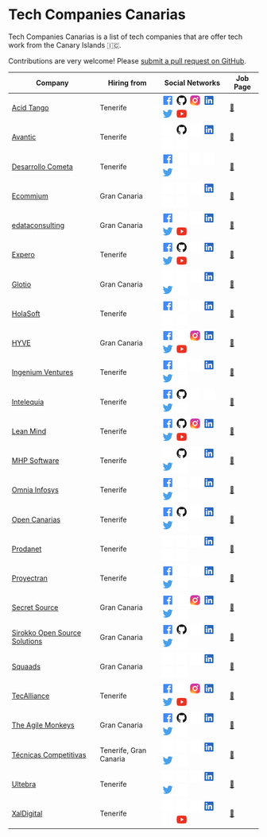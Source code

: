 # Tech Companies Canarias

Tech Companies Canarias is a list of tech companies that are offer tech work from the Canary Islands 🇮🇨.

Contributions are very welcome! Please [submit a pull request on GitHub](https://github.com/DanielRamosAcosta/tech-companies-canarias/blob/main/CONTRIBUTING.md).

| Company | Hiring from | Social Networks | Job Page |
| ------- | ----------- | --------------- | -------- |
| [Acid Tango](https://acidtango.com) | Tenerife | [![Facebook](https://raw.githubusercontent.com/DanielRamosAcosta/tech-companies-canarias/main/icons/facebook.png)](https://www.facebook.com/Acid-Tango-101103077972357) [![Github](https://raw.githubusercontent.com/DanielRamosAcosta/tech-companies-canarias/main/icons/github.png)](https://github.com/acidtango) [![Instagram](https://raw.githubusercontent.com/DanielRamosAcosta/tech-companies-canarias/main/icons/instagram.png)](https://www.instagram.com/acidtango) [![Linkedin](https://raw.githubusercontent.com/DanielRamosAcosta/tech-companies-canarias/main/icons/linkedin.png)](https://www.linkedin.com/company/acid-tango) [![Twitter](https://raw.githubusercontent.com/DanielRamosAcosta/tech-companies-canarias/main/icons/twitter.png)](https://twitter.com/acidtango) [![YouTube](https://raw.githubusercontent.com/DanielRamosAcosta/tech-companies-canarias/main/icons/youtube.png)](https://www.youtube.com/channel/UCFqkwvYiCRR3dupcxvbNOGA) | [💼](https://www.linkedin.com/company/acid-tango/jobs/) |
| [Avantic](http://www.avantic.net) | Tenerife | [![Facebook](https://raw.githubusercontent.com/DanielRamosAcosta/tech-companies-canarias/main/icons/empty.png)](#) [![Github](https://raw.githubusercontent.com/DanielRamosAcosta/tech-companies-canarias/main/icons/github.png)](https://github.com/avantic) [![Instagram](https://raw.githubusercontent.com/DanielRamosAcosta/tech-companies-canarias/main/icons/empty.png)](#) [![Linkedin](https://raw.githubusercontent.com/DanielRamosAcosta/tech-companies-canarias/main/icons/linkedin.png)](https://www.linkedin.com/company/avantic-estudio-de-ingenieros) [![Twitter](https://raw.githubusercontent.com/DanielRamosAcosta/tech-companies-canarias/main/icons/empty.png)](#) [![YouTube](https://raw.githubusercontent.com/DanielRamosAcosta/tech-companies-canarias/main/icons/empty.png)](#) | [💼](https://www.linkedin.com/company/avantic-estudio-de-ingenieros/jobs) |
| [Desarrollo Cometa](https://www.desarrollocometa.com) | Tenerife | [![Facebook](https://raw.githubusercontent.com/DanielRamosAcosta/tech-companies-canarias/main/icons/facebook.png)](https://www.facebook.com/desarrollocometa) [![Github](https://raw.githubusercontent.com/DanielRamosAcosta/tech-companies-canarias/main/icons/empty.png)](#) [![Instagram](https://raw.githubusercontent.com/DanielRamosAcosta/tech-companies-canarias/main/icons/empty.png)](#) [![Linkedin](https://raw.githubusercontent.com/DanielRamosAcosta/tech-companies-canarias/main/icons/empty.png)](#) [![Twitter](https://raw.githubusercontent.com/DanielRamosAcosta/tech-companies-canarias/main/icons/twitter.png)](https://twitter.com/devCometa) [![YouTube](https://raw.githubusercontent.com/DanielRamosAcosta/tech-companies-canarias/main/icons/empty.png)](#) | [💼](https://www.desarrollocometa.com) |
| [Ecommium](https://ecommium.com) | Gran Canaria | [![Facebook](https://raw.githubusercontent.com/DanielRamosAcosta/tech-companies-canarias/main/icons/empty.png)](#) [![Github](https://raw.githubusercontent.com/DanielRamosAcosta/tech-companies-canarias/main/icons/empty.png)](#) [![Instagram](https://raw.githubusercontent.com/DanielRamosAcosta/tech-companies-canarias/main/icons/empty.png)](#) [![Linkedin](https://raw.githubusercontent.com/DanielRamosAcosta/tech-companies-canarias/main/icons/linkedin.png)](https://www.linkedin.com/company/ecommium-ecommerce) [![Twitter](https://raw.githubusercontent.com/DanielRamosAcosta/tech-companies-canarias/main/icons/empty.png)](#) [![YouTube](https://raw.githubusercontent.com/DanielRamosAcosta/tech-companies-canarias/main/icons/empty.png)](#) | [💼](https://ecommium.com/unete-al-equipo) |
| [edataconsulting](https://edataconsulting.es) | Gran Canaria | [![Facebook](https://raw.githubusercontent.com/DanielRamosAcosta/tech-companies-canarias/main/icons/facebook.png)](https://www.facebook.com/edataconsulting) [![Github](https://raw.githubusercontent.com/DanielRamosAcosta/tech-companies-canarias/main/icons/empty.png)](#) [![Instagram](https://raw.githubusercontent.com/DanielRamosAcosta/tech-companies-canarias/main/icons/empty.png)](#) [![Linkedin](https://raw.githubusercontent.com/DanielRamosAcosta/tech-companies-canarias/main/icons/linkedin.png)](https://www.linkedin.com/company/edataconsulting/) [![Twitter](https://raw.githubusercontent.com/DanielRamosAcosta/tech-companies-canarias/main/icons/twitter.png)](https://twitter.com/edataconsulting) [![YouTube](https://raw.githubusercontent.com/DanielRamosAcosta/tech-companies-canarias/main/icons/youtube.png)](https://www.youtube.com/channel/UCEEixyMsLJPw7-v_gtkSDrw) | [💼](https://people.edataconsulting.es/) |
| [Expero](https://www.experoinc.com) | Tenerife | [![Facebook](https://raw.githubusercontent.com/DanielRamosAcosta/tech-companies-canarias/main/icons/facebook.png)](https://www.facebook.com/experoinc) [![Github](https://raw.githubusercontent.com/DanielRamosAcosta/tech-companies-canarias/main/icons/github.png)](https://github.com/experoinc) [![Instagram](https://raw.githubusercontent.com/DanielRamosAcosta/tech-companies-canarias/main/icons/empty.png)](#) [![Linkedin](https://raw.githubusercontent.com/DanielRamosAcosta/tech-companies-canarias/main/icons/linkedin.png)](https://www.linkedin.com/company/experoinc) [![Twitter](https://raw.githubusercontent.com/DanielRamosAcosta/tech-companies-canarias/main/icons/twitter.png)](https://twitter.com/experoinc) [![YouTube](https://raw.githubusercontent.com/DanielRamosAcosta/tech-companies-canarias/main/icons/youtube.png)](https://www.youtube.com/channel/UCSpX7JV7sC-mH46oM09n_Nw) | [💼](https://www.experoinc.com/about/careers) |
| [Glotio](https://glotio.com) | Gran Canaria | [![Facebook](https://raw.githubusercontent.com/DanielRamosAcosta/tech-companies-canarias/main/icons/empty.png)](#) [![Github](https://raw.githubusercontent.com/DanielRamosAcosta/tech-companies-canarias/main/icons/empty.png)](#) [![Instagram](https://raw.githubusercontent.com/DanielRamosAcosta/tech-companies-canarias/main/icons/empty.png)](#) [![Linkedin](https://raw.githubusercontent.com/DanielRamosAcosta/tech-companies-canarias/main/icons/linkedin.png)](https://www.linkedin.com/company/glotio) [![Twitter](https://raw.githubusercontent.com/DanielRamosAcosta/tech-companies-canarias/main/icons/twitter.png)](https://twitter.com/Glotio1) [![YouTube](https://raw.githubusercontent.com/DanielRamosAcosta/tech-companies-canarias/main/icons/empty.png)](#) | [💼](https://www.linkedin.com/company/glotio/jobs) |
| [HolaSoft](https://www.holasoft.es) | Tenerife | [![Facebook](https://raw.githubusercontent.com/DanielRamosAcosta/tech-companies-canarias/main/icons/facebook.png)](https://www.facebook.com/HolaSoft.tpv.erp) [![Github](https://raw.githubusercontent.com/DanielRamosAcosta/tech-companies-canarias/main/icons/empty.png)](#) [![Instagram](https://raw.githubusercontent.com/DanielRamosAcosta/tech-companies-canarias/main/icons/empty.png)](#) [![Linkedin](https://raw.githubusercontent.com/DanielRamosAcosta/tech-companies-canarias/main/icons/linkedin.png)](https://www.linkedin.com/company/holasoft) [![Twitter](https://raw.githubusercontent.com/DanielRamosAcosta/tech-companies-canarias/main/icons/empty.png)](#) [![YouTube](https://raw.githubusercontent.com/DanielRamosAcosta/tech-companies-canarias/main/icons/empty.png)](#) | [💼](https://www.linkedin.com/company/holasoft/jobs) |
| [HYVE](https://www.hyve.net) | Gran Canaria | [![Facebook](https://raw.githubusercontent.com/DanielRamosAcosta/tech-companies-canarias/main/icons/facebook.png)](https://www.facebook.com/hyvetheinnovationcompany) [![Github](https://raw.githubusercontent.com/DanielRamosAcosta/tech-companies-canarias/main/icons/empty.png)](#) [![Instagram](https://raw.githubusercontent.com/DanielRamosAcosta/tech-companies-canarias/main/icons/instagram.png)](https://www.instagram.com/hyve_innovation) [![Linkedin](https://raw.githubusercontent.com/DanielRamosAcosta/tech-companies-canarias/main/icons/linkedin.png)](https://www.linkedin.com/company/hyve-ag) [![Twitter](https://raw.githubusercontent.com/DanielRamosAcosta/tech-companies-canarias/main/icons/twitter.png)](https://twitter.com/hyve_innovation) [![YouTube](https://raw.githubusercontent.com/DanielRamosAcosta/tech-companies-canarias/main/icons/youtube.png)](https://www.youtube.com/channel/UCnazwh6SE2Rex_J2982kyTQ) | [💼](https://www.hyve.net/en/careers) |
| [Ingenium Ventures](https://www.ingeniumventures.com) | Tenerife | [![Facebook](https://raw.githubusercontent.com/DanielRamosAcosta/tech-companies-canarias/main/icons/facebook.png)](https://www.facebook.com/IngeniumVentures) [![Github](https://raw.githubusercontent.com/DanielRamosAcosta/tech-companies-canarias/main/icons/empty.png)](#) [![Instagram](https://raw.githubusercontent.com/DanielRamosAcosta/tech-companies-canarias/main/icons/empty.png)](#) [![Linkedin](https://raw.githubusercontent.com/DanielRamosAcosta/tech-companies-canarias/main/icons/linkedin.png)](https://www.linkedin.com/company/ingenium-ventures) [![Twitter](https://raw.githubusercontent.com/DanielRamosAcosta/tech-companies-canarias/main/icons/twitter.png)](https://twitter.com/ingeniumv) [![YouTube](https://raw.githubusercontent.com/DanielRamosAcosta/tech-companies-canarias/main/icons/empty.png)](#) | [💼](https://www.ingeniumventures.com/talento) |
| [Intelequia](https://intelequia.com) | Tenerife | [![Facebook](https://raw.githubusercontent.com/DanielRamosAcosta/tech-companies-canarias/main/icons/facebook.png)](https://www.facebook.com/Intelequia) [![Github](https://raw.githubusercontent.com/DanielRamosAcosta/tech-companies-canarias/main/icons/github.png)](https://github.com/intelequia) [![Instagram](https://raw.githubusercontent.com/DanielRamosAcosta/tech-companies-canarias/main/icons/empty.png)](#) [![Linkedin](https://raw.githubusercontent.com/DanielRamosAcosta/tech-companies-canarias/main/icons/empty.png)](#) [![Twitter](https://raw.githubusercontent.com/DanielRamosAcosta/tech-companies-canarias/main/icons/twitter.png)](https://twitter.com/intelequia) [![YouTube](https://raw.githubusercontent.com/DanielRamosAcosta/tech-companies-canarias/main/icons/empty.png)](#) | [💼](https://intelequia.com/social/empleos) |
| [Lean Mind](https://leanmind.es) | Tenerife | [![Facebook](https://raw.githubusercontent.com/DanielRamosAcosta/tech-companies-canarias/main/icons/facebook.png)](https://www.facebook.com/Lean-Mind-106484421092863) [![Github](https://raw.githubusercontent.com/DanielRamosAcosta/tech-companies-canarias/main/icons/github.png)](https://github.com/lean-mind) [![Instagram](https://raw.githubusercontent.com/DanielRamosAcosta/tech-companies-canarias/main/icons/instagram.png)](https://www.instagram.com/leanfulness_es) [![Linkedin](https://raw.githubusercontent.com/DanielRamosAcosta/tech-companies-canarias/main/icons/linkedin.png)](https://www.linkedin.com/company/leanfulness) [![Twitter](https://raw.githubusercontent.com/DanielRamosAcosta/tech-companies-canarias/main/icons/twitter.png)](https://twitter.com/leanfulness_es) [![YouTube](https://raw.githubusercontent.com/DanielRamosAcosta/tech-companies-canarias/main/icons/youtube.png)](https://www.youtube.com/channel/UCW16ot2jRfF3LgUSCEiGd8g) | [💼](https://leanmind.es/es/empleo) |
| [MHP Software](http://mhp-solution-group.es/) | Tenerife | [![Facebook](https://raw.githubusercontent.com/DanielRamosAcosta/tech-companies-canarias/main/icons/empty.png)](#) [![Github](https://raw.githubusercontent.com/DanielRamosAcosta/tech-companies-canarias/main/icons/github.png)](https://github.com/mhpes) [![Instagram](https://raw.githubusercontent.com/DanielRamosAcosta/tech-companies-canarias/main/icons/empty.png)](#) [![Linkedin](https://raw.githubusercontent.com/DanielRamosAcosta/tech-companies-canarias/main/icons/linkedin.png)](https://www.linkedin.com/company/mhp-software-s-l-/mycompany/) [![Twitter](https://raw.githubusercontent.com/DanielRamosAcosta/tech-companies-canarias/main/icons/twitter.png)](https://twitter.com/mhpsoftware) [![YouTube](https://raw.githubusercontent.com/DanielRamosAcosta/tech-companies-canarias/main/icons/empty.png)](#) | [💼](https://www.infojobs.net/mhp-software-sl/em-i98555454495549777280322013095644317473/ofertas) |
| [Omnia Infosys](https://omniainfosys.com) | Tenerife | [![Facebook](https://raw.githubusercontent.com/DanielRamosAcosta/tech-companies-canarias/main/icons/facebook.png)](https://www.facebook.com/Omnia-Infosys-126364607419620) [![Github](https://raw.githubusercontent.com/DanielRamosAcosta/tech-companies-canarias/main/icons/empty.png)](#) [![Instagram](https://raw.githubusercontent.com/DanielRamosAcosta/tech-companies-canarias/main/icons/empty.png)](#) [![Linkedin](https://raw.githubusercontent.com/DanielRamosAcosta/tech-companies-canarias/main/icons/linkedin.png)](https://www.linkedin.com/company/omnia-infosys-slu) [![Twitter](https://raw.githubusercontent.com/DanielRamosAcosta/tech-companies-canarias/main/icons/twitter.png)](https://twitter.com/OmniaInfosys) [![YouTube](https://raw.githubusercontent.com/DanielRamosAcosta/tech-companies-canarias/main/icons/empty.png)](#) | [💼](https://www.linkedin.com/company/omnia-infosys-slu/jobs/) |
| [Open Canarias](https://www.opencanarias.com) | Tenerife | [![Facebook](https://raw.githubusercontent.com/DanielRamosAcosta/tech-companies-canarias/main/icons/facebook.png)](https://www.facebook.com/opencanarias) [![Github](https://raw.githubusercontent.com/DanielRamosAcosta/tech-companies-canarias/main/icons/github.png)](https://github.com/opencanarias) [![Instagram](https://raw.githubusercontent.com/DanielRamosAcosta/tech-companies-canarias/main/icons/empty.png)](#) [![Linkedin](https://raw.githubusercontent.com/DanielRamosAcosta/tech-companies-canarias/main/icons/linkedin.png)](https://www.linkedin.com/company/open-canarias-sl) [![Twitter](https://raw.githubusercontent.com/DanielRamosAcosta/tech-companies-canarias/main/icons/twitter.png)](https://twitter.com/OpenCanarias) [![YouTube](https://raw.githubusercontent.com/DanielRamosAcosta/tech-companies-canarias/main/icons/empty.png)](#) | [💼](https://www.linkedin.com/company/open-canarias-sl/jobs) |
| [Prodanet](https://www.prodanet.com) | Tenerife | [![Facebook](https://raw.githubusercontent.com/DanielRamosAcosta/tech-companies-canarias/main/icons/empty.png)](#) [![Github](https://raw.githubusercontent.com/DanielRamosAcosta/tech-companies-canarias/main/icons/empty.png)](#) [![Instagram](https://raw.githubusercontent.com/DanielRamosAcosta/tech-companies-canarias/main/icons/empty.png)](#) [![Linkedin](https://raw.githubusercontent.com/DanielRamosAcosta/tech-companies-canarias/main/icons/linkedin.png)](https://www.linkedin.com/company/prodanet) [![Twitter](https://raw.githubusercontent.com/DanielRamosAcosta/tech-companies-canarias/main/icons/empty.png)](#) [![YouTube](https://raw.githubusercontent.com/DanielRamosAcosta/tech-companies-canarias/main/icons/empty.png)](#) | [💼](https://www.linkedin.com/company/prodanet/jobs) |
| [Proyectran](https://www.proyectran.com) | Tenerife | [![Facebook](https://raw.githubusercontent.com/DanielRamosAcosta/tech-companies-canarias/main/icons/facebook.png)](https://www.facebook.com/Proyectran) [![Github](https://raw.githubusercontent.com/DanielRamosAcosta/tech-companies-canarias/main/icons/empty.png)](#) [![Instagram](https://raw.githubusercontent.com/DanielRamosAcosta/tech-companies-canarias/main/icons/empty.png)](#) [![Linkedin](https://raw.githubusercontent.com/DanielRamosAcosta/tech-companies-canarias/main/icons/linkedin.png)](https://www.linkedin.com/company/proyectran) [![Twitter](https://raw.githubusercontent.com/DanielRamosAcosta/tech-companies-canarias/main/icons/twitter.png)](https://twitter.com/Proyectran) [![YouTube](https://raw.githubusercontent.com/DanielRamosAcosta/tech-companies-canarias/main/icons/empty.png)](#) | [💼](https://www.linkedin.com/company/proyectran/jobs) |
| [Secret Source](https://www.secret-source.eu) | Gran Canaria | [![Facebook](https://raw.githubusercontent.com/DanielRamosAcosta/tech-companies-canarias/main/icons/facebook.png)](https://www.facebook.com/secretsource) [![Github](https://raw.githubusercontent.com/DanielRamosAcosta/tech-companies-canarias/main/icons/empty.png)](#) [![Instagram](https://raw.githubusercontent.com/DanielRamosAcosta/tech-companies-canarias/main/icons/instagram.png)](https://www.instagram.com/secret_source.eu) [![Linkedin](https://raw.githubusercontent.com/DanielRamosAcosta/tech-companies-canarias/main/icons/linkedin.png)](https://www.linkedin.com/company/secret-source) [![Twitter](https://raw.githubusercontent.com/DanielRamosAcosta/tech-companies-canarias/main/icons/twitter.png)](https://twitter.com/SecretSourceEU) [![YouTube](https://raw.githubusercontent.com/DanielRamosAcosta/tech-companies-canarias/main/icons/empty.png)](#) | [💼](https://careers.secret-source.eu) |
| [Sirokko Open Source Solutions](https://www.sirokko.es) | Gran Canaria | [![Facebook](https://raw.githubusercontent.com/DanielRamosAcosta/tech-companies-canarias/main/icons/facebook.png)](https://www.facebook.com/SirokkoOSS) [![Github](https://raw.githubusercontent.com/DanielRamosAcosta/tech-companies-canarias/main/icons/github.png)](https://github.com/sirokko) [![Instagram](https://raw.githubusercontent.com/DanielRamosAcosta/tech-companies-canarias/main/icons/empty.png)](#) [![Linkedin](https://raw.githubusercontent.com/DanielRamosAcosta/tech-companies-canarias/main/icons/linkedin.png)](https://www.linkedin.com/company/sirokko-open-source-solutions-s-l-/) [![Twitter](https://raw.githubusercontent.com/DanielRamosAcosta/tech-companies-canarias/main/icons/twitter.png)](https://twitter.com/sirokkooss) [![YouTube](https://raw.githubusercontent.com/DanielRamosAcosta/tech-companies-canarias/main/icons/empty.png)](#) | [💼](https://www.linkedin.com/company/sirokko-open-source-solutions-s-l-/jobs/) |
| [Squaads](https://squaads.com) | Gran Canaria | [![Facebook](https://raw.githubusercontent.com/DanielRamosAcosta/tech-companies-canarias/main/icons/empty.png)](#) [![Github](https://raw.githubusercontent.com/DanielRamosAcosta/tech-companies-canarias/main/icons/empty.png)](#) [![Instagram](https://raw.githubusercontent.com/DanielRamosAcosta/tech-companies-canarias/main/icons/empty.png)](#) [![Linkedin](https://raw.githubusercontent.com/DanielRamosAcosta/tech-companies-canarias/main/icons/linkedin.png)](https://www.linkedin.com/company/squaads/) [![Twitter](https://raw.githubusercontent.com/DanielRamosAcosta/tech-companies-canarias/main/icons/empty.png)](#) [![YouTube](https://raw.githubusercontent.com/DanielRamosAcosta/tech-companies-canarias/main/icons/empty.png)](#) | [💼](https://www.linkedin.com/company/squaads/jobs/) |
| [TecAlliance](https://www.tecalliance.net) | Tenerife | [![Facebook](https://raw.githubusercontent.com/DanielRamosAcosta/tech-companies-canarias/main/icons/facebook.png)](facebook.com/TecAlliance) [![Github](https://raw.githubusercontent.com/DanielRamosAcosta/tech-companies-canarias/main/icons/empty.png)](#) [![Instagram](https://raw.githubusercontent.com/DanielRamosAcosta/tech-companies-canarias/main/icons/instagram.png)](https://www.instagram.com/tecalliance) [![Linkedin](https://raw.githubusercontent.com/DanielRamosAcosta/tech-companies-canarias/main/icons/linkedin.png)](https://www.linkedin.com/company/tecalliance) [![Twitter](https://raw.githubusercontent.com/DanielRamosAcosta/tech-companies-canarias/main/icons/twitter.png)](https://twitter.com/TecAlliance) [![YouTube](https://raw.githubusercontent.com/DanielRamosAcosta/tech-companies-canarias/main/icons/youtube.png)](https://www.youtube.com/channel/UC_b7gPw0OabQ3b2CDTtdFnw) | [💼](https://www.tecalliance.net/en/career) |
| [The Agile Monkeys](https://www.theagilemonkeys.com) | Gran Canaria | [![Facebook](https://raw.githubusercontent.com/DanielRamosAcosta/tech-companies-canarias/main/icons/facebook.png)](https://www.facebook.com/TheAgileMonkeys) [![Github](https://raw.githubusercontent.com/DanielRamosAcosta/tech-companies-canarias/main/icons/github.png)](https://github.com/theam) [![Instagram](https://raw.githubusercontent.com/DanielRamosAcosta/tech-companies-canarias/main/icons/empty.png)](#) [![Linkedin](https://raw.githubusercontent.com/DanielRamosAcosta/tech-companies-canarias/main/icons/linkedin.png)](https://www.linkedin.com/company/theagilemonkeys) [![Twitter](https://raw.githubusercontent.com/DanielRamosAcosta/tech-companies-canarias/main/icons/twitter.png)](https://twitter.com/theagilemonkeys) [![YouTube](https://raw.githubusercontent.com/DanielRamosAcosta/tech-companies-canarias/main/icons/empty.png)](#) | [💼](https://www.linkedin.com/company/theagilemonkeys/jobs) |
| [Técnicas Competitivas](https://www.tecnicascompetitivas.com) | Tenerife, Gran Canaria | [![Facebook](https://raw.githubusercontent.com/DanielRamosAcosta/tech-companies-canarias/main/icons/empty.png)](#) [![Github](https://raw.githubusercontent.com/DanielRamosAcosta/tech-companies-canarias/main/icons/empty.png)](#) [![Instagram](https://raw.githubusercontent.com/DanielRamosAcosta/tech-companies-canarias/main/icons/empty.png)](#) [![Linkedin](https://raw.githubusercontent.com/DanielRamosAcosta/tech-companies-canarias/main/icons/linkedin.png)](https://www.linkedin.com/company/tecnicas-competitivas) [![Twitter](https://raw.githubusercontent.com/DanielRamosAcosta/tech-companies-canarias/main/icons/twitter.png)](https://twitter.com/TecnicasTCSA) [![YouTube](https://raw.githubusercontent.com/DanielRamosAcosta/tech-companies-canarias/main/icons/empty.png)](#) | [💼](https://www.linkedin.com/company/tecnicas-competitivas/jobs) |
| [Ultebra](https://www.ultebra.eu) | Tenerife | [![Facebook](https://raw.githubusercontent.com/DanielRamosAcosta/tech-companies-canarias/main/icons/empty.png)](#) [![Github](https://raw.githubusercontent.com/DanielRamosAcosta/tech-companies-canarias/main/icons/empty.png)](#) [![Instagram](https://raw.githubusercontent.com/DanielRamosAcosta/tech-companies-canarias/main/icons/empty.png)](#) [![Linkedin](https://raw.githubusercontent.com/DanielRamosAcosta/tech-companies-canarias/main/icons/linkedin.png)](https://www.linkedin.com/company/ultebra-solutions-s-l) [![Twitter](https://raw.githubusercontent.com/DanielRamosAcosta/tech-companies-canarias/main/icons/twitter.png)](https://twitter.com/ultebra) [![YouTube](https://raw.githubusercontent.com/DanielRamosAcosta/tech-companies-canarias/main/icons/empty.png)](#) | [💼](https://www.ultebra.eu/#join) |
| [XalDigital](https://www.xaldigital.com) | Tenerife | [![Facebook](https://raw.githubusercontent.com/DanielRamosAcosta/tech-companies-canarias/main/icons/empty.png)](#) [![Github](https://raw.githubusercontent.com/DanielRamosAcosta/tech-companies-canarias/main/icons/empty.png)](#) [![Instagram](https://raw.githubusercontent.com/DanielRamosAcosta/tech-companies-canarias/main/icons/empty.png)](#) [![Linkedin](https://raw.githubusercontent.com/DanielRamosAcosta/tech-companies-canarias/main/icons/linkedin.png)](https://www.linkedin.com/company/xal-digital) [![Twitter](https://raw.githubusercontent.com/DanielRamosAcosta/tech-companies-canarias/main/icons/empty.png)](#) [![YouTube](https://raw.githubusercontent.com/DanielRamosAcosta/tech-companies-canarias/main/icons/youtube.png)](https://www.youtube.com/channel/UCmC9ZbHwg_5Jff9QNRoRofw) | [💼](https://www.linkedin.com/company/xal-digital/jobs) |
